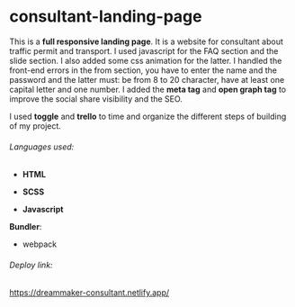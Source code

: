 # consultant-landing-page

This is a **full responsive landing page**. It is a website for consultant about traffic permit and transport.
I used javascript for the FAQ section and the slide section. I also added some css animation for the latter.
I handled the front-end errors in the from section, you have to enter the name and the password and the latter must: be from 8 to 20 character, have at least one capital letter and one number. 
I added the **meta tag** and **open graph tag** to improve the social share visibility and the SEO.

I used **toggle** and **trello** to time and organize the different steps of building of my project.

###### Languages used:
- **HTML**

- **SCSS**

- **Javascript**

**Bundler**:
- webpack

###### Deploy link:
https://dreammaker-consultant.netlify.app/
